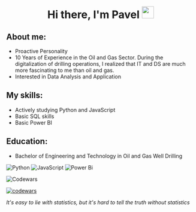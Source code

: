 <h1 align="center"> Hi there, I'm Pavel</a> 
<img src="https://github.com/blackcater/blackcater/raw/main/images/Hi.gif" height="32"/></h1>
<h3 align="center"></h3>

## About me:
- Proactive Personality
- 10 Years of Experience in the Oil and Gas Sector. During the digitalization of drilling operations, I realized that IT and DS are much more fascinating to me than oil and gas.
- Interested in Data Analysis and Application
  
## My skills:
- Actively studying Python and JavaScript  
- Basic SQL skills  
- Basic Power BI

## Education:
- Bachelor of Engineering and Technology in Oil and Gas Well Drilling

![Python](https://img.shields.io/badge/python-3670A0?style=for-the-badge&logo=python&logoColor=ffdd54)
![JavaScript](https://img.shields.io/badge/javascript-%23323330.svg?style=for-the-badge&logo=javascript&logoColor=%23F7DF1E)
![Power Bi](https://img.shields.io/badge/power_bi-F2C811?style=for-the-badge&logo=powerbi&logoColor=black)

![Codewars](https://github.r2v.ch/codewars?user=Pavelrrr&name=true&top_languages=true&stroke=%23b362ff&theme=purple_dark)

[![codewars](https://www.codewars.com/Pavelrrr/username/badges/large)](https://www.codewars.com/users/Pavelrrr)


*It's easy to lie with statistics, but it's hard to tell the truth without statistics*


